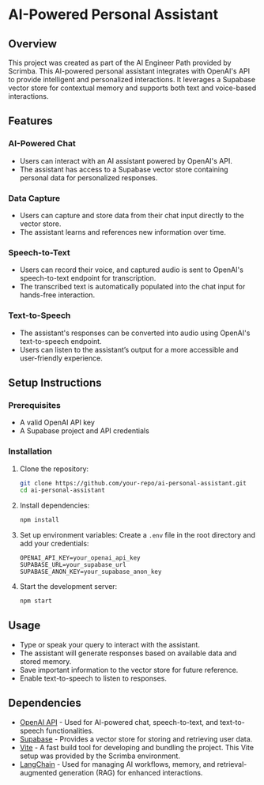 # AI-Powered Personal Assistant

## Overview
This project was created as part of the AI Engineer Path provided by Scrimba.
This AI-powered personal assistant integrates with OpenAI's API to provide intelligent and personalized interactions. It leverages a Supabase vector store for contextual memory and supports both text and voice-based interactions.

## Features
### AI-Powered Chat
- Users can interact with an AI assistant powered by OpenAI's API.
- The assistant has access to a Supabase vector store containing personal data for personalized responses.

### Data Capture
- Users can capture and store data from their chat input directly to the vector store.
- The assistant learns and references new information over time.

### Speech-to-Text
- Users can record their voice, and captured audio is sent to OpenAI's speech-to-text endpoint for transcription.
- The transcribed text is automatically populated into the chat input for hands-free interaction.

### Text-to-Speech
- The assistant's responses can be converted into audio using OpenAI's text-to-speech endpoint.
- Users can listen to the assistant’s output for a more accessible and user-friendly experience.

## Setup Instructions
### Prerequisites
- A valid OpenAI API key
- A Supabase project and API credentials

### Installation
1. Clone the repository:
   ```sh
   git clone https://github.com/your-repo/ai-personal-assistant.git
   cd ai-personal-assistant
   ```
2. Install dependencies:
   ```sh
   npm install
   ```
3. Set up environment variables:
   Create a `.env` file in the root directory and add your credentials:
   ```env
   OPENAI_API_KEY=your_openai_api_key
   SUPABASE_URL=your_supabase_url
   SUPABASE_ANON_KEY=your_supabase_anon_key
   ```
4. Start the development server:
   ```sh
   npm start
   ```
## Usage
- Type or speak your query to interact with the assistant.
- The assistant will generate responses based on available data and stored memory.
- Save important information to the vector store for future reference.
- Enable text-to-speech to listen to responses.

## Dependencies
- [OpenAI API](https://openai.com/) - Used for AI-powered chat, speech-to-text, and text-to-speech functionalities.
- [Supabase](https://supabase.io/) - Provides a vector store for storing and retrieving user data.
- [Vite](https://vitejs.dev/) - A fast build tool for developing and bundling the project. This Vite setup was provided by the Scrimba environment.
- [LangChain](https://python.langchain.com/) - Used for managing AI workflows, memory, and retrieval-augmented generation (RAG) for enhanced interactions.
